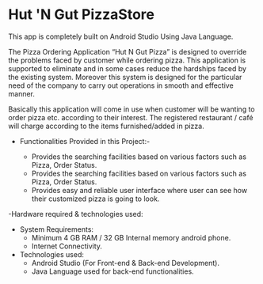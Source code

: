 # Hut 'N Gut PizzaStore
This app is completely built on Android Studio Using Java Language.

The Pizza Ordering Application “Hut N Gut Pizza” is designed 
to override the problems faced by customer while ordering pizza. 
This application is supported to eliminate and in some cases 
reduce the hardships faced by the existing system. Moreover this 
system is designed for the particular need of the company to 
carry out operations in smooth and effective manner.

Basically this application will come in use when customer will be 
wanting to order pizza etc. according to their interest. The
registered restaurant / café will charge according to the items 
furnished/added in pizza.


- Functionalities Provided in this Project:-

  - Provides the searching facilities based on various factors 
    such as Pizza, Order Status.
  - Provides the searching facilities based on various factors 
    such as Pizza, Order Status.
  - Provides easy and reliable user interface where user can 
    see how their customized pizza is going to look.

-Hardware required & technologies used:
 - System Requirements:
   - Minimum 4 GB RAM / 32 GB Internal memory android
     phone.
   - Internet Connectivity.
 - Technologies used:
   - Android Studio (For Front-end & Back-end Development).
   - Java Language used for back-end functionalities.
